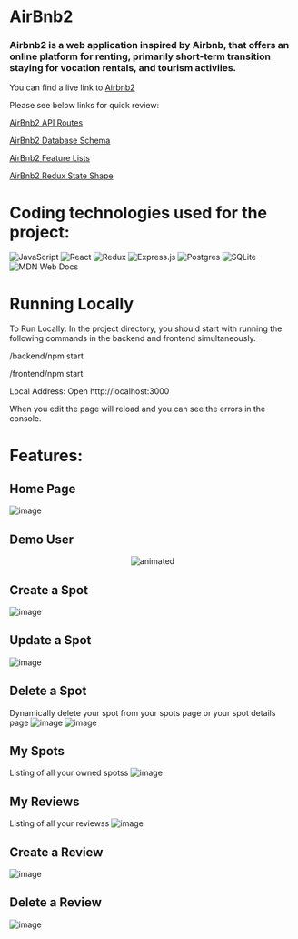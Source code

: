 # AirBnb2

### Airbnb2 is a web application inspired by Airbnb, that offers an online platform for renting, primarily short-term transition staying for vocation rentals, and tourism activiies.
You can find a live link to [Airbnb2](https://authen-me-airbnb2.herokuapp.com/)

Please see below links for quick review:

[AirBnb2 API Routes](https://github.com/jrkong216/Airbnb2/tree/dev2/backend#readme)

[AirBnb2 Database Schema](https://camo.githubusercontent.com/dcff9dd41392b50c83e73ea96225eac04ec388b03f701523a6b13f35be969360/68747470733a2f2f64726976652e676f6f676c652e636f6d2f75633f6578706f72743d766965772669643d3159386f645f4b6371556537714b366d584962677a4a5275442d35435747447137)

[AirBnb2 Feature Lists](https://github.com/jrkong216/Airbnb2/wiki/AirBnb2-Feature-List)

[AirBnb2 Redux State Shape](https://github.com/jrkong216/Airbnb2/wiki/Redux-State-Shape)

# Coding technologies used for the project:

![JavaScript](https://img.shields.io/badge/javascript-%23323330.svg?style=for-the-badge&logo=javascript&logoColor=%23F7DF1E)
![React](https://img.shields.io/badge/react-%2320232a.svg?style=for-the-badge&logo=react&logoColor=%2361DAFB)
![Redux](https://img.shields.io/badge/redux-%23593d88.svg?style=for-the-badge&logo=redux&logoColor=white)
![Express.js](https://img.shields.io/badge/express.js-%23404d59.svg?style=for-the-badge&logo=express&logoColor=%2361DAFB)
![Postgres](https://img.shields.io/badge/postgres-%23316192.svg?style=for-the-badge&logo=postgresql&logoColor=white)
![SQLite](https://img.shields.io/badge/sqlite-%2307405e.svg?style=for-the-badge&logo=sqlite&logoColor=white)
![MDN Web Docs](https://img.shields.io/badge/MDN_Web_Docs-black?style=for-the-badge&logo=mdnwebdocs&logoColor=white)

# Running Locally

To Run Locally: In the project directory, you should start with running the following commands in the backend and frontend simultaneously. 

/backend/npm start

/frontend/npm start

Local Address: Open http://localhost:3000

When you edit the page will reload and you can see the errors in the console.

# Features:

## Home Page
![image](https://res.cloudinary.com/decrtjcgv/image/upload/v1666221681/SplashPage_doowe9.png)
## Demo User

<p align="center">
  <img src="https://media1.giphy.com/media/8HNvtjmIEQjWTPvyB4/giphy.gif?cid=790b7611c21767cd1ab35ae8b070006b76a848e1a402e98d&rid=giphy.gif&ct=g)" alt="animated" />
</p>
 
## Create a Spot
![image](https://res.cloudinary.com/decrtjcgv/image/upload/v1666221493/CreateSpot_pgw9gq.png)
## Update a Spot
![image](https://res.cloudinary.com/decrtjcgv/image/upload/v1666221494/Edit_a_Spot_pjvi9r.png)
## Delete a Spot
Dynamically delete your spot from your spots page or your spot details page
![image](https://res.cloudinary.com/decrtjcgv/image/upload/v1666221495/SpotDetailsEditDelete_ep727g.png)
![image](https://res.cloudinary.com/decrtjcgv/image/upload/v1666221495/My_Spots_x8abw6.png)
## My Spots
Listing of all your owned spotss
![image](https://res.cloudinary.com/decrtjcgv/image/upload/v1666221495/My_Spots_x8abw6.png)
## My Reviews
Listing of all your reviewss
![image](https://res.cloudinary.com/decrtjcgv/image/upload/v1666221493/My_Reviews_qrtchh.png)
## Create a Review
![image](https://res.cloudinary.com/decrtjcgv/image/upload/v1666221887/CreateAReview_ddhgzz.png)
## Delete a Review
![image](https://res.cloudinary.com/decrtjcgv/image/upload/v1666221493/My_Reviews_qrtchh.png)

